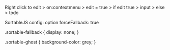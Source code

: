 Right click to edit > on:contextmenu > edit = true > if edit true > input > else > todo

SortableJS config:
  option forceFallback: true

  .sortable-fallback {
    display: none;
    }
    
  .sortable-ghost {
    background-color: grey;
    }